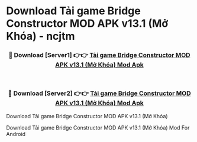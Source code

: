 # Download Tải game Bridge Constructor MOD APK v13.1 (Mở Khóa) - ncjtm


<div align="center">
<h3>🔴 Download [Server1] 👉👉 <a href="https://apk-comot.site?title=Tải_game_Bridge_Constructor_MOD_APK_v13.1_(Mở_Khóa)">Tải game Bridge Constructor MOD APK v13.1 (Mở Khóa) Mod Apk</a></h3><br>
<h3>🔴 Download [Server2] 👉👉 <a href="https://apk-comot.site?title=Tải_game_Bridge_Constructor_MOD_APK_v13.1_(Mở_Khóa)">Tải game Bridge Constructor MOD APK v13.1 (Mở Khóa) Mod Apk</a></h3>
</div>



Download Tải game Bridge Constructor MOD APK v13.1 (Mở Khóa) 

Download Tải game Bridge Constructor MOD APK v13.1 (Mở Khóa) Mod For Android
